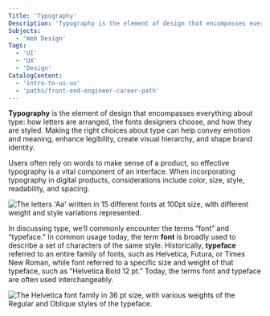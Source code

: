 ```yaml
---
Title: 'Typography'
Description: 'Typography is the element of design that encompasses everything about type: how letters are arranged, the fonts designers choose, and how they are styled.'
Subjects:
  - 'Web Design'
Tags:
  - 'UI'
  - 'UX'
  - 'Design'
CatalogContent:
  - 'intro-to-ui-ux'
  - 'paths/front-end-engineer-career-path'
---
```


**Typography** is the element of design that encompasses everything about type: how letters are arranged, the fonts designers choose, and how they are styled. Making the right choices about type can help convey emotion and meaning, enhance legibility, create visual hierarchy, and shape brand identity.

Users often rely on words to make sense of a product, so effective typography is a vital component of an interface. When incorporating typography in digital products, considerations include color, size, style, readability, and spacing.

![The letters 'Aa' written in 15 different fonts at 100pt size, with different weight and style variations represented.](https://raw.githubusercontent.com/Codecademy/docs/main/media/typography.png)

In discussing type, we’ll commonly encounter the terms “font” and “typeface.” In common usage today, the term **font** is broadly used to describe a set of characters of the same style. Historically, **typeface** referred to an entire family of fonts, such as Helvetica, Futura, or Times New Roman, while font referred to a specific size and weight of that typeface, such as “Helvetica Bold 12 pt.” Today, the terms font and typeface are often used interchangeably.

![The Helvetica font family in 36 pt size, with various weights of the Regular and Oblique styles of the typeface.](https://raw.githubusercontent.com/Codecademy/docs/main/media/helvetica-family.png)
